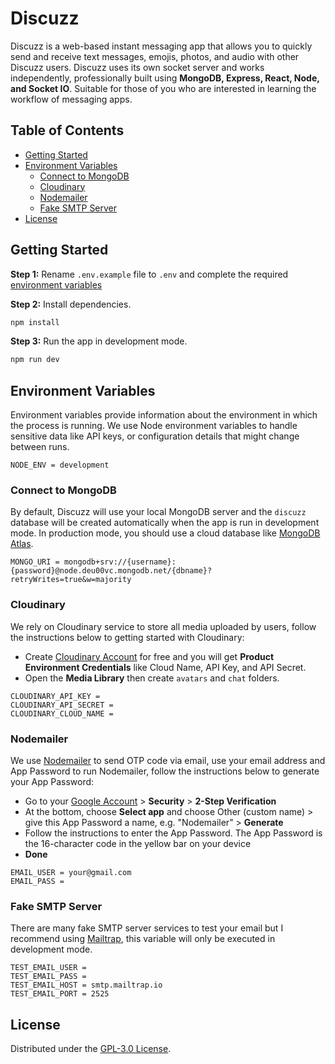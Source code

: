 # Discuzz

Discuzz is a web-based instant messaging app that allows you to quickly send and receive text messages, emojis, photos, and audio with other Discuzz users. Discuzz uses its own socket server and works independently, professionally built using **MongoDB, Express, React, Node, and Socket IO**. Suitable for those of you who are interested in learning the workflow of messaging apps.

## Table of Contents

- [Getting Started](#getting-started)
- [Environment Variables](#environment-variables)
  - [Connect to MongoDB](#connect-to-mongodb)
  - [Cloudinary](#cloudinary)
  - [Nodemailer](#nodemailer)
  - [Fake SMTP Server](#fake-smtp-server)
- [License](#license)

## Getting Started

**Step 1:** Rename `.env.example` file to `.env` and complete the required [environment variables](#environment-variables)

**Step 2:** Install dependencies.

```bash
npm install
```

**Step 3:** Run the app in development mode.

```bash
npm run dev
```

## Environment Variables

Environment variables provide information about the environment in which the process is running. We use Node environment variables to handle sensitive data like API keys, or configuration details that might change between runs.

```
NODE_ENV = development
```

### Connect to MongoDB

By default, Discuzz will use your local MongoDB server and the `discuzz` database will be created automatically when the app is run in development mode. In production mode, you should use a cloud database like [MongoDB Atlas](https://www.mongodb.com/atlas/database).

```
MONGO_URI = mongodb+srv://{username}:{password}@node.deu00vc.mongodb.net/{dbname}?retryWrites=true&w=majority
```

### Cloudinary

We rely on Cloudinary service to store all media uploaded by users, follow the instructions below to getting started with Cloudinary:

- Create [Cloudinary Account](https://cloudinary.com/) for free and you will get **Product Environment Credentials** like Cloud Name, API Key, and API Secret.
- Open the **Media Library** then create `avatars` and `chat` folders.

```
CLOUDINARY_API_KEY =
CLOUDINARY_API_SECRET =
CLOUDINARY_CLOUD_NAME =
```

### Nodemailer

We use [Nodemailer](https://nodemailer.com/about/) to send OTP code via email, use your email address and App Password to run Nodemailer, follow the instructions below to generate your App Password:

- Go to your [Google Account](https://myaccount.google.com/) > **Security** > **2-Step Verification**
- At the bottom, choose **Select app** and choose Other (custom name) > give this App Password a name, e.g. "Nodemailer" > **Generate**
- Follow the instructions to enter the App Password. The App Password is the 16-character code in the yellow bar on your device
- **Done**

```
EMAIL_USER = your@gmail.com
EMAIL_PASS =
```

### Fake SMTP Server

There are many fake SMTP server services to test your email but I recommend using [Mailtrap](https://mailtrap.io), this variable will only be executed in development mode.

```
TEST_EMAIL_USER =
TEST_EMAIL_PASS =
TEST_EMAIL_HOST = smtp.mailtrap.io
TEST_EMAIL_PORT = 2525
```

## License

Distributed under the [GPL-3.0 License](/LICENSE).
